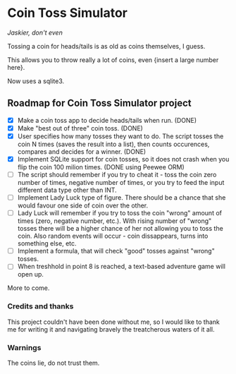 # Coin Toss Simulator

*Jaskier, don't even*

Tossing a coin for heads/tails is as old as coins themselves, I guess.

This allows you to throw really a lot of coins, even {insert a large number here}.

Now uses a sqlite3.

## Roadmap for Coin Toss Simulator project

- [X] Make a coin toss app to decide heads/tails when run. (DONE)
- [X] Make "best out of three" coin toss. (DONE)
- [X] User specifies how many tosses they want to do. The script tosses the coin N times (saves the result into a list), then counts occurences, compares and decides for a winner. (DONE)
- [X] Implement SQLite support for coin tosses, so it does not crash when you flip the coin 100 milion times. (DONE using Peewee ORM)
- [ ] The script should remember if you try to cheat it - toss the coin zero number of times, negative number of times, or you try to feed the input different data type other than INT. 
- [ ] Implement Lady Luck type of figure. There should be a chance that she would favour one side of coin over the other. 
- [ ] Lady Luck will remember if you try to toss the coin "wrong" amount of times (zero, negative number, etc.). With rising number of "wrong" tosses there will be a higher chance of her not allowing you to toss the coin. Also random events will occur - coin dissappears, turns into something else, etc. 
- [ ] Implement a formula, that will check "good" tosses against "wrong" tosses. 
- [ ] When treshhold in point 8 is reached, a text-based adventure game will open up. 

More to come.

### Credits and thanks
This project couldn't have been done without me, so I would like to thank me for writing it and navigating bravely the treatcherous waters of it all.

### Warnings
The coins lie, do not trust them.